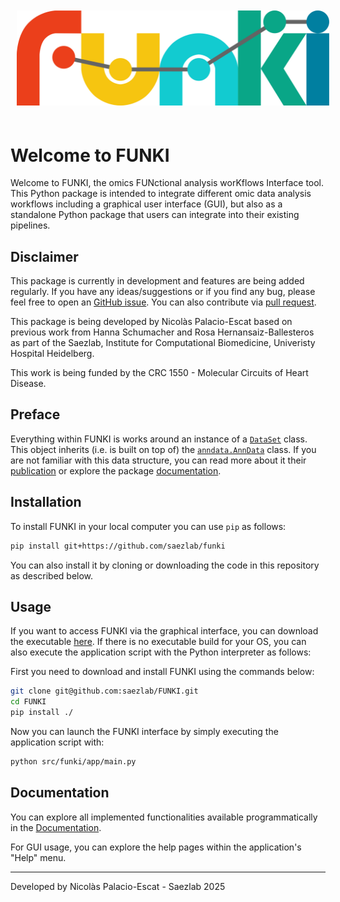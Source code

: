 <img style='padding: 10px 10px 20px 10px;' src='assets/funki_logo.svg' width='500'>

# Welcome to FUNKI
Welcome to FUNKI, the omics FUNctional analysis worKflows Interface tool. This
Python package is intended to integrate different omic data analysis workflows
including a graphical user interface (GUI), but also as a standalone Python
package that users can integrate into their existing pipelines.

## Disclaimer
This package is currently in development and features are being added regularly.
If you have any ideas/suggestions or if you find any bug, please feel free to
open an [GitHub issue](https://github.com/saezlab/FUNKI/issues). You can also
contribute via [pull request](https://github.com/saezlab/FUNKI/pulls).

This package is being developed by Nicolàs Palacio-Escat based on previous work
from Hanna Schumacher and Rosa Hernansaiz-Ballesteros as part of the Saezlab,
Institute for Computational Biomedicine, Univeristy Hospital Heidelberg.

This work is being funded by the CRC 1550 - Molecular Circuits of Heart Disease.

## Preface
Everything within FUNKI is works around an instance of a
[`DataSet`](https://saezlab.github.io/FUNKI/html/input.html#funki.input.DataSet)
class. This object inherits (i.e. is built on top of) the
[`anndata.AnnData`](https://anndata.readthedocs.io/en/latest/generated/anndata.AnnData.html)
class. If you are not familiar with this data structure, you can read more about it their
[publication](https://joss.theoj.org/papers/10.21105/joss.04371) or explore
the package [documentation](https://anndata.readthedocs.io/en/stable/index.html).

## Installation
To install FUNKI in your local computer you can use `pip` as follows:

```bash
pip install git+https://github.com/saezlab/funki
```

You can also install it by cloning or downloading the code in this repository as
described below.

## Usage
If you want to access FUNKI via the graphical interface, you can download the
executable [here](https://github.com/saezlab/FUNKI/releases). If there is no
executable build for your OS, you can also execute the application script with
the Python interpreter as follows:

First you need to download and install FUNKI using the commands below:

```bash
git clone git@github.com:saezlab/FUNKI.git
cd FUNKI
pip install ./
```

Now you can launch the FUNKI interface by simply executing the application
script with:

```bash
python src/funki/app/main.py
```

## Documentation
You can explore all implemented functionalities available
programmatically in the [Documentation](https://saezlab.github.io/FUNKI/).

For GUI usage, you can explore the help pages within the application's "Help"
menu.

---

Developed by Nicolàs Palacio-Escat - Saezlab 2025

